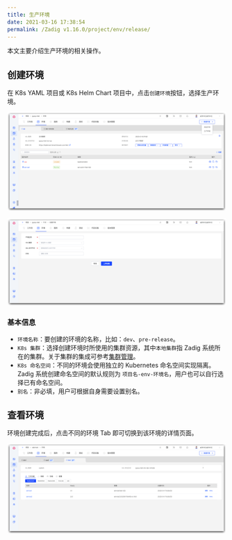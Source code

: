 ```yaml
---
title: 生产环境
date: 2021-03-16 17:38:54
permalink: /Zadig v1.16.0/project/env/release/
---
```


本文主要介绍生产环境的相关操作。

## 创建环境
在 K8s YAML 项目或 K8s Helm Chart 项目中，点击`创建环境`按钮，选择生产环境。

![新建环境](../_images/create_env.png)

![新建环境](../_images/create_env_2.png)


### 基本信息

- `环境名称`：要创建的环境的名称，比如：`dev`、`pre-release`。
- `K8s 集群`：选择创建环境时所使用的集群资源，其中`本地集群`指 Zadig 系统所在的集群。关于集群的集成可参考[集群管理](/cn/Zadig%20v1.16.0/pages/cluster_manage/)。
- `K8s 命名空间`：不同的环境会使用独立的 Kubernetes 命名空间实现隔离。Zadig 系统创建命名空间的默认规则为 `项目名-env-环境名`，用户也可以自行选择已有命名空间。
- `别名`：非必填，用户可根据自身需要设置别名。


## 查看环境

环境创建完成后，点击不同的环境 Tab 即可切换到该环境的详情页面。

![环境详情](../_images/env_detail_prod.png)
